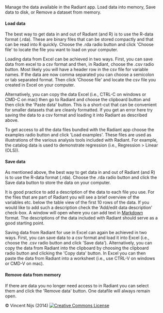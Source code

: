 Manage the data available in the Radiant app. Load data into memory, Save data to disk, or Remove a dataset from memory.

#### Load data

The best way to get data in and out of Radiant (and R) is to use the R-data format (.rda). These are binary files that can be stored compactly and that can be read into R quickly. Choose the .rda radio button and click 'Choose file' to locate the file you want to load on your computer.

Loading data from Excel can be achieved in two ways. First, you can save data from excel to a csv format and then, in Radiant, choose the .csv radio button. Most likely you will have a header row in the csv file for variable names. If the data are now comma separated you can choose a semicolon or tab separated format. Then click 'Choose file' and locate the csv file you created in Excel on your computer. 

Alternatively, you can copy the data Excel (i.e., CTRL-C on windows or CMD-C on mac) then go to Radiant and choose the clipboard button and then click the 'Paste data' button. This is a short-cut that can be convenient for smaller datasets that are cleanly formatted. If you get an error here try saving the data to a csv format and loading it into Radiant as described above.

To get access to all the data files bundled with the Radiant app choose the examples radio button and click 'Load examples'. These files are used as illustrations of the various analysis tools included with Radiant. For example, the catalog data is used to demonstrate regression (i.e., Regression > Linear (OLS)).

#### Save data

As mentioned above, the best way to get data in and out of Radiant (and R) is to use the R-data format (.rda). Choose the .rda radio button and click the Save data button to store the data on your computer. 

It is good practice to add a description of the data to each file you use. For the files that are part of Radiant you will see a brief overview of the variables etc. below the table view of the first 10 rows of the data. If you would like to add such a description check the 'Add/edit data description' check-box. A window will open where you can add text in <a href="http://support.iawriter.com/help/kb/general-questions/markdown-syntax-reference-guide" target="_blank">Markdown</a> format. The descriptions of the data included with Radiant should serve as a good starting point. 

Saving data from Radiant for use in Excel can again be achieved in two ways. First, you can save data to a csv format and load it into Excel (i.e., choose the .csv radio button and click 'Save data'). Alternatively, you can copy the data from Radiant into the clipboard by choosing the clipboard radio button and clicking the 'Copy data' button. In Excel you can then paste the data from Radiant into a worksheet (i.e., use CTRL-V on windows or CMD-V on mac). 

#### Remove data from memory

If there are data you no longer need access to in Radiant you can select them and click the 'Remove data' button. One datafile will always remain open.

&copy; Vincent Nijs (2014) <a rel="license" href="http://creativecommons.org/licenses/by-nc-sa/4.0/" target="_blank"><img alt="Creative Commons License" style="border-width:0" src="http://i.creativecommons.org/l/by-nc-sa/4.0/80x15.png" /></a>
